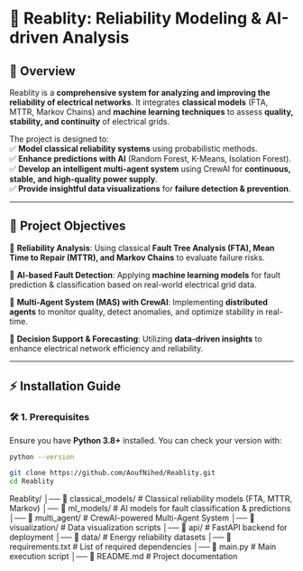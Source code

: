 # 🔌 Reablity: Reliability Modeling & AI-driven Analysis  

## 📖 Overview  

Reablity is a **comprehensive system for analyzing and improving the reliability of electrical networks**. It integrates **classical models** (FTA, MTTR, Markov Chains) and **machine learning techniques** to assess **quality, stability, and continuity** of electrical grids.  

The project is designed to:  
✅ **Model classical reliability systems** using probabilistic methods.  
✅ **Enhance predictions with AI** (Random Forest, K-Means, Isolation Forest).  
✅ **Develop an intelligent multi-agent system** using CrewAI for **continuous, stable, and high-quality power supply**.  
✅ **Provide insightful data visualizations** for **failure detection & prevention**.  

---

## 🎯 **Project Objectives**  

🔹 **Reliability Analysis**: Using classical **Fault Tree Analysis (FTA), Mean Time to Repair (MTTR), and Markov Chains** to evaluate failure risks.  

🔹 **AI-based Fault Detection**: Applying **machine learning models** for fault prediction & classification based on real-world electrical grid data.  

🔹 **Multi-Agent System (MAS) with CrewAI**: Implementing **distributed agents** to monitor quality, detect anomalies, and optimize stability in real-time.  

🔹 **Decision Support & Forecasting**: Utilizing **data-driven insights** to enhance electrical network efficiency and reliability.  

---

## ⚡️ **Installation Guide**  

### 🛠 **1. Prerequisites**  
Ensure you have **Python 3.8+** installed. You can check your version with:  
```bash
python --version
```
```bash
git clone https://github.com/AoufNihed/Reablity.git
cd Reablity
```
Reablity/ │── 📜 classical_models/ # Classical reliability models (FTA, MTTR, Markov) │── 📜 ml_models/ # AI models for fault classification & predictions │── 📜 multi_agent/ # CrewAI-powered Multi-Agent System │── 📜 visualization/ # Data visualization scripts │── 📜 api/ # FastAPI backend for deployment │── 📜 data/ # Energy reliability datasets │── 📜 requirements.txt # List of required dependencies │── 📜 main.py # Main execution script │── 📜 README.md # Project documentation
